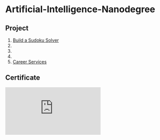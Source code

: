# Artificial-Intelligence-Nanodegree

## Project
1. [Build a Sudoku Solver](https://github.com/ShoNakamura5/Artificial-Intelligence-Nanodegree/tree/main/Project1:%20Build%20a%20Sudoku%20Solver)
2. [](https://github.com/ShoNakamura5/Deep-Learning-Nanodegree/tree/main/Project2_Landmark%20Classification%20%26%20Tagging%20for%20Social%20Media)
3. [](https://github.com/ShoNakamura5/Deep-Learning-Nanodegree/tree/main/Project3_LSTM%20Chatbot)
4. [](https://github.com/ShoNakamura5/Deep-Learning-Nanodegree/tree/main/Project4_Face%20Generation)
5. [Career Services](https://github.com/ShoNakamura5/Deep-Learning-Nanodegree/tree/main/Project5_Career%20Services)

## Certificate
![](https://github.com/ShoNakamura5/Artificial-Intelligence-Nanodegree/blob/main/Artificial%20Intelligence%20Nanodegree%20Certificate.pdf)
